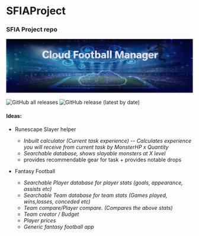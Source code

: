 # SFIAProject
### SFIA Project repo

![ProjectOne-Banner](images/ProjectOneBanner.jpg)

<!--- Code for Shields.io buttons --->
![GitHub all releases](https://img.shields.io/github/downloads/HaychBe/SFIA1Project/total?color=green&logo=GitHub) <!--- Downloads shield --->
![GitHub release (latest by date)](https://img.shields.io/github/v/release/HaychBe/SFIA1Project?logo=GitHub&style=flat-square) <!--- Release shield --->

#### Ideas:
* Runescape Slayer helper
  * _Inbuilt calculator (Current task experience) -- Calculates experience you will receive from current task by MonsterHP x Quantity_
  * _Searchable database, shows slayable monsters at X level_
  * provides recommendable gear for task + provides notable drops

* Fantasy Football
  * _Searchable Player database for player stats (goals, appearance, assists etc)_
  * _Searchable Team database for team stats (Games played, wins,losses, conceded etc)_
  * _Team compare/Player compare. (Compares the above stats)_
  * _Team creator / Budget_
  * _Player prices_
  * _Generic fantasy football app_
 
